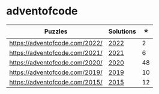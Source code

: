 # adventofcode

| Puzzles | Solutions | ⭐ |
| --- | --- | --- |
| <https://adventofcode.com/2022/> | [2022](2022/) |  2 |
| <https://adventofcode.com/2021/> | [2021](2021/) |  6 |
| <https://adventofcode.com/2020/> | [2020](2020/) | 48 |
| <https://adventofcode.com/2019/> | [2019](2019/) | 10 |
| <https://adventofcode.com/2015/> | [2015](2015/) | 12 |
